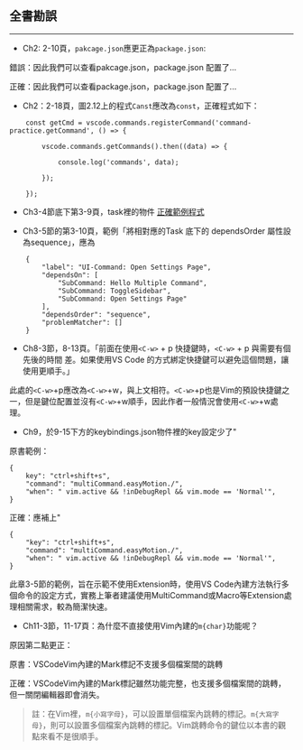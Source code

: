 ## 全書勘誤
---

- Ch2: 2-10頁，`pakcage.json`應更正為`package.json`:

錯誤：因此我們可以查看pakcage.json，package.json 配置了...

正確：因此我們可以查看package.json，package.json 配置了...

- Ch2：2-18頁，圖2.12上的程式`Canst`應改為`const`，正確程式如下：

```
    const getCmd = vscode.commands.registerCommand('command-practice.getCommand', () => {
		
		vscode.commands.getCommands().then((data) => {
			
			console.log('commands', data);
		
		});

	});
```

- Ch3-4節底下第3-9頁，task裡的物件 [正確範例程式](https://github.com/practical-vscode/practical-guide-to-vscode/blob/main/chapter3/ch3-4/.vscode/tasks.json#L4)

- Ch3-5節的第3-10頁，範例「將相對應的Task 底下的
dependsOrder 屬性設為sequence」，應為

```
    {
        "label": "UI-Command: Open Settings Page",
        "dependsOn": [
            "SubCommand: Hello Multiple Command", 
            "SubCommand: ToggleSidebar", 
            "SubCommand: Open Settings Page"
        ],
        "dependsOrder": "sequence",
        "problemMatcher": []
    }
```
- Ch8-3節，8-13頁。「前面在使用`<C-w>` + p 快捷鍵時，`<C-w>` + p 與需要有個先後的時間
差。如果使用VS Code 的方式綁定快捷鍵可以避免這個問題，讓使用更順手。」

此處的`<C-w>`+p應改為`<C-w>`+w，與上文相符。`<C-w>`+p也是Vim的預設快捷鍵之一，但是鍵位配置並沒有`<C-w>`+w順手，因此作者一般情況會使用`<C-w>`+w處理。
- Ch9，於9-15下方的keybindings.json物件裡的key設定少了"

原書範例：

```
{
    key": "ctrl+shift+s",
    "command": "multiCommand.easyMotion./",
    "when": " vim.active && !inDebugRepl && vim.mode == 'Normal'",
}
```

正確：應補上"

```
{
    "key": "ctrl+shift+s",
    "command": "multiCommand.easyMotion./",
    "when": " vim.active && !inDebugRepl && vim.mode == 'Normal'",
}
```

此章3-5節的範例，旨在示範不使用Extension時，使用VS Code內建方法執行多個命令的設定方式，實務上筆者建議使用MultiCommand或Macro等Extension處理相關需求，較為簡潔快速。 

- Ch11-3節，11-17頁：為什麼不直接使用Vim內建的`m{char}`功能呢？

原因第二點更正：

原書：VSCodeVim內建的Mark標記不支援多個檔案間的跳轉

正確：VSCodeVim內建的Mark標記雖然功能完整，也支援多個檔案間的跳轉，但一關閉編輯器即會消失。

> 註：在Vim裡，`m{小寫字母}`，可以設置單個檔案內跳轉的標記。`m{大寫字母}`，則可以設置多個檔案內跳轉的標記。Vim跳轉命令的鍵位以本書的觀點來看不是很順手。